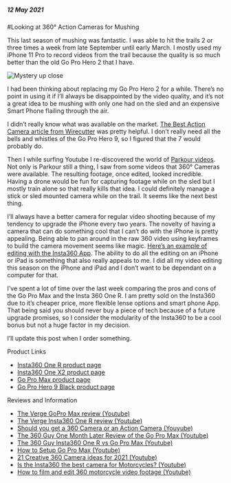 ##### 12 May 2021
#Looking at 360° Action Cameras for Mushing	

This last season of mushing was fantastic.  I was able to hit the trails 2 or three times a week from late September until early March.  I mostly used my iPhone 11 Pro to record videos from the trail because the quality is so much better than the old Go Pro Hero 2 that I have.  

![Mystery up close](image/post/2021/mystery_close.jpg)

I had been thinking about replacing my Go Pro Hero 2  for a while. There’s no point in using it if I’ll always be disappointed by the video quality, and it’s not a great idea to be mushing with only one had on the sled and an expensive Smart Phone flailing through the air.

I didn’t really know what was available on the market.  [The Best Action Camera article from Wirecutter](https://www.nytimes.com/wirecutter/reviews/best-action-camera/) was pretty helpful.  I don’t really need all the bells and whistles of the Go Pro Hero 9, so I figured that the 7 would probably do.

Then I while surfing Youtube I re-discovered the world of [Parkour videos](https://youtu.be/owg3jgSARag).  Not only is Parkour still a thing, I saw from some videos that 360° Cameras were available. The resulting footage, once edited, looked incredible.   Having a drone would be fun for capturing footage while on the sled but I mostly train alone so that really kills that idea.  I could definitely manage a stick or sled mounted camera while on the trail.  It seems like the next best thing.

I’ll always have a better camera for regular video shooting because of my tendency to upgrade the iPhone every two years.  The novelty of having a camera that can do something cool that I can’t do with the iPhone is pretty appealing.  Being able to pan around in the raw 360 video using keyframes to build the camera movement seems like magic. [Here’s an example of editing with the Insta360 App](https://youtu.be/OlpFZbpRFUU).  The ability to do all the editing on an iPhone or iPad is something that also really appeals to me.  I did all my video editing this season on the iPhone and iPad and I don’t want to be dependant on a computer for that.

I’ve spent a lot of time over the last week comparing the pros and cons of the Go Pro Max and the Insta 360 One R.  I am pretty sold on the Insta360 due to it’s cheaper price, more flexible lense options and smart phone App.  That being said you should never buy a piece of tech because of a future upgrade promises, so I consider the modularity of the Insta360 to be a cool bonus but not a huge factor in my decision. 

I’ll update this post when I order something.

Product Links
- [Insta360 One R product page](https://www.insta360.com/product/insta360-oner_twin-edition)
- [Insta360 One X2 product page](https://gopro.com/en/us/shop/cameras/hero9-black/CHDHX-901-master.html)
- [Go Pro Max product page](https://gopro.com/en/us/shop/cameras/max/CHDHZ-202-master.html)
- [Go Pro Hero 9 Black product page](https://gopro.com/en/us/shop/cameras/hero9-black/CHDHX-901-master.html)

Reviews and Information
- [The Verge GoPro Max review (Youtube)](https://www.youtube.com/watch?v=zbUcgMT8VKQ)
- [The Verge Insta360 One R review (Youtube)](https://youtu.be/inxi0ktAe6o)
- [Should you get a 360 Camera or an Action Camera (Youyube)](https://youtu.be/FTKsWqemJog)
- [The 360 Guy One Month Later Review of the Go Pro Max (Youtube)](https://youtu.be/zo10c_0jr0g)
- [The 360 Guy Insta360 One R vs Go Pro Max (Youtube)](https://youtu.be/ZkP0_Vg_4bY)
- [How to Setup Go Pro Max (Youtube)](https://youtu.be/7ghw829MKF8)
- [21 Creative 360 Camera ideas for 2021 (Youtube)](https://youtu.be/_BpjaaCGS5E)
- [Is the Insta360 the best camera for Motorcycles? (Youtube)](https://youtu.be/nXVBiYDtJ0k)
- [How to film and edit 360 motorcycle video footage (Youtube)](https://youtu.be/BQxkfyrsYD0)
